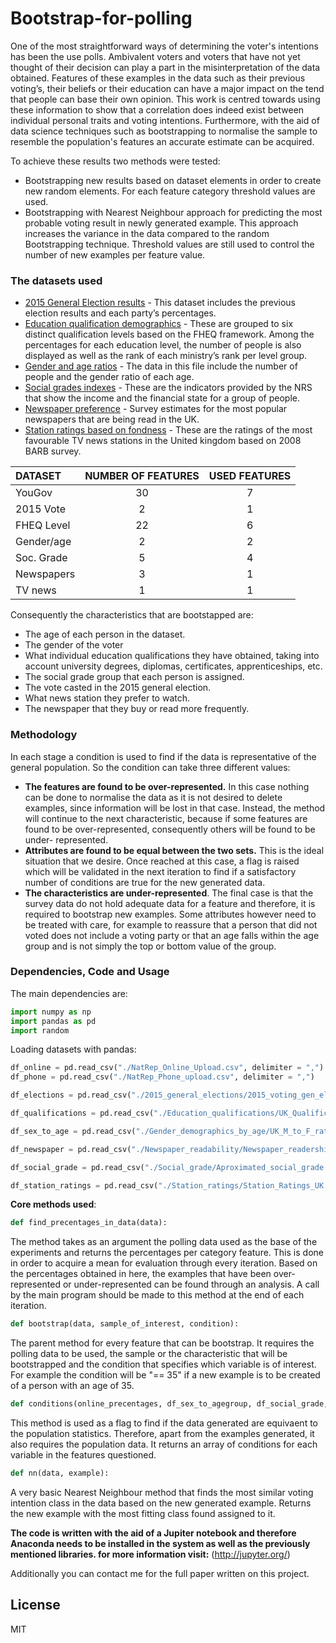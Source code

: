 # Bootstrap-for-polling

One of the most straightforward ways of determining the voter's intentions has been the use polls. Ambivalent voters
and voters that have not yet thought of their decision can play a part in the misinterpretation of the data obtained.
Features of these examples in the data such as their previous voting’s, their beliefs or their education can have a 
major impact on the tend that people can base their own opinion. This work is centred towards using these information
to show that a correlation does indeed exist between individual personal traits and voting intentions. Furthermore, 
with the aid of data science techniques such as bootstrapping to normalise the sample to resemble the population's
features an accurate estimate can be acquired.

To achieve these results two methods were tested:

  - Bootstrapping new results based on dataset elements in order to create new random elements.
  For each feature category threshold values are used.
  - Bootstrapping with Nearest Neighbour approach for predicting the most probable voting result in newly generated example.
  This approach increases the variance in the data compared to the random Bootstrapping technique. Threshold values are still used to
  control the number of new examples per feature value.

### The datasets used

* [2015 General Election results] - This dataset includes the previous election results and each party’s percentages.
* [Education qualification demographics] - These are grouped to six distinct qualification levels based on the FHEQ framework. Among the percentages for each education level, the number of people is also displayed as well as the rank of each ministry’s rank per level group.
* [Gender and age ratios] - The data in this file include the number of people and the gender ratio of each age.
* [Social grades indexes] - These are the indicators provided by the NRS that show the income and the financial state for a group of people.
* [Newspaper preference] - Survey estimates for the most popular newspapers that are being read in the UK.
* [Station ratings based on fondness] - These are the ratings of the most favourable TV news stations in the United kingdom based on 2008 BARB survey.

|  DATASET |NUMBER OF FEATURES|USED FEATURES|
|:---------|:----------------:|:-----------:|
|  YouGov  |        30        |      7      |
| 2015 Vote|         2        |      1      |
|FHEQ Level|        22        |      6      |
|Gender/age|         2        |      2      |
|Soc. Grade|         5        |      4      |
|Newspapers|         3        |      1      |
|  TV news |         1        |      1      |

Consequently the characteristics that are bootstapped are:

  - The age of each person in the dataset.
  - The gender of the voter
  - What individual education qualifications they
have obtained, taking into account university degrees, diplomas, certificates, apprenticeships, etc.
  - The social grade group that each person is assigned.
  - The vote casted in the 2015 general election.
  - What news station they prefer to watch.
  - The newspaper that they buy or read more
frequently.


### Methodology

In each stage a condition is used to find if the data is representative of the general population. So the condition can take three different values:

  - **The features are found to be over-represented.** In this case nothing can be done to normalise the data as it is not desired to delete examples, since information will be lost in that case. Instead, the method will continue to the next characteristic, because if some features are found to be over-represented, consequently others will be found to be under- represented.
  - **Attributes are found to be equal between the two sets.** This is the ideal situation that we desire. Once reached at this case, a flag is raised which will be validated in the next iteration to find if a satisfactory number of conditions are true for the new generated data.
  - **The characteristics are under-represented**. The final case is that the survey data do not hold adequate data for a feature and therefore, it is required to bootstrap new examples. Some attributes however need to be treated with care, for example to reassure that a person that did not voted does not include a voting party or that an age falls within the age group and is not simply the top or bottom value of the group.


### Dependencies, Code and Usage

The main dependencies are:

```python
import numpy as np
import pandas as pd
import random
```

Loading datasets with pandas:

```python
df_online = pd.read_csv("./NatRep_Online_Upload.csv", delimiter = ",")
df_phone = pd.read_csv("./NatRep_Phone_upload.csv", delimiter = ",")
```
```python
df_elections = pd.read_csv("./2015_general_elections/2015_voting_gen_election.csv", delimiter=",")
```
```python
df_qualifications = pd.read_csv("./Education_qualifications/UK_Qualifications.csv", delimiter=",")
```
```python
df_sex_to_age = pd.read_csv("./Gender_demographics_by_age/UK_M_to_F_ratio_by_age.csv", delimiter=",")
```
```python
df_newspaper = pd.read_csv("./Newspaper_readability/Newspaper_readerships_uk.csv", delimiter=",")
```
```python
df_social_grade = pd.read_csv("./Social_grade/Aproximated_social_grade.csv", delimiter=",")
```
```python
df_station_ratings = pd.read_csv("./Station_ratings/Station_Ratings_UK.csv", delimiter=",")
```

**Core methods used**:
```python
def find_precentages_in_data(data):
```
The method takes as an argument the polling data used as the base of the experiments and returns the percentages per category feature.
This is done in order to acquire a mean for evaluation through every iteration. Based on the percentages obtained in here,  the examples that have been over-represented or under-represented can be found through an analysis. A call by the main program should be made to this method at the end of each iteration.


```python
def bootstrap(data, sample_of_interest, condition):
```
The parent method for every feature that can be bootstrap. It requires the polling data to be used, the sample or the characteristic that will be bootstrapped and the condition that specifies which variable is of interest. For example the condition will be "== 35" if a new example is to be created of a person with an age of 35.

```python
def conditions(online_precentages, df_sex_to_agegroup, df_social_grade, df_elections, df_mean_qualifications, df_percent_newspapers, df_station_ratings):
```
This method is used as a flag  to find if the data generated are equivaent to the population statistics. Therefore, apart from the examples generated, it also requires the population data. It returns an array of conditions for each variable in the features questioned.


```python
def nn(data, example):
```
A very basic Nearest Neighbour method that finds the most similar voting intention class in the data based on the new generated example. Returns the new example with the most fitting class found assigned to it.

**The code is written with the aid of a Jupiter notebook and therefore Anaconda needs to be installed in the system as well as
the previously mentioned libraries. for more information visit:** (http://jupyter.org/)

Additionally you can contact me for the full paper written on this project.

License
----

MIT




[//]: # (These are reference links used in the body of this note and get stripped out when the markdown processor does its job. There is no need to format nicely because it shouldn't be seen. Thanks SO - http://stackoverflow.com/questions/4823468/store-comments-in-markdown-syntax)



   [2015 General Election results]: <http://www.bbc.co.uk/news/election/2015/results>
   [Education qualification demographics]: <http://www.nationalarchives.gov.uk/webarchive/>
   [Gender and age ratios]: <https://www.ons.gov.uk/peoplepopulationandcommunity/populationandmigration/populationestimates/bulletins/2011censuspopulationestimatesfortheunitedkingdom/2012-12-17>
   [Social grades indexes]: <http://www.nrs.co.uk/nrs-print/lifestyle-and-classification-data/social-grade>
   [Newspaper preference]: <http://www.newsworks.org.uk/Market-Overview>
   [Station ratings based on fondness]:<http://www.barb.co.uk/viewing-data/>

   [PlDb]: <https://github.com/joemccann/dillinger/tree/master/plugins/dropbox/README.md>
   [PlGh]: <https://github.com/joemccann/dillinger/tree/master/plugins/github/README.md>
   [PlGd]: <https://github.com/joemccann/dillinger/tree/master/plugins/googledrive/README.md>
   [PlOd]: <https://github.com/joemccann/dillinger/tree/master/plugins/onedrive/README.md>
   [PlMe]: <https://github.com/joemccann/dillinger/tree/master/plugins/medium/README.md>
   [PlGa]: <https://github.com/RahulHP/dillinger/blob/master/plugins/googleanalytics/README.md>

